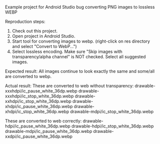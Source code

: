 Example project for Android Studio bug converting PNG images to lossless WEBP

Reproduction steps:
1) Check out this project.
2) Open project in Android Studio.
3) Start tool for converting images to webp.
   (right-click on res directory and select "Convert to WebP...")
4) Select lossless encoding.
   Make sure "Skip images with transparency/alpha channel" is NOT checked.
   Select all suggested images.

Expected result:
All images continue to look exactly the same and some/all are converted
to webp.

Actual result:
These are converted to web without transparency:
drawable-xxxhdpi/ic_pause_white_36dp.webp
drawable-xxxhdpi/ic_stop_white_36dp.webp
drawable-xxhdpi/ic_stop_white_36dp.webp
drawable-xhdpi/ic_pause_white_36dp.webp
drawable-xhdpi/ic_stop_white_36dp.webp
drawable-mdpi/ic_stop_white_36dp.webp

These are converted to web correctly:
drawable-hdpi/ic_pause_white_36dp.webp
drawable-hdpi/ic_stop_white_36dp.webp
drawable-mdpi/ic_pause_white_36dp.webp
drawable-xxdpi/ic_pause_white_36dp.webp
